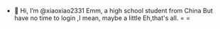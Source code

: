 - 👋 Hi, I’m @xiaoxiao2331
Emm, a high school student from China
But have no time to login ,I mean, maybe a little
Eh,that's all. = =
